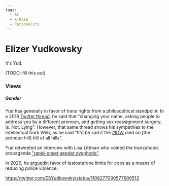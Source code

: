 ```yaml
---
tags:
  - AI
  - X-Risk
  - Rationality
---
```

# Elizer Yudkowsky

It's Yud.

(TODO: fill this out)


### Views

##### Gender

Yud has generally in favor of trans rights from a philosophical standpoint. In a 2018 [Twitter thread](https://twitter.com/ESYudkowsky/status/1067488107040145409), he said that "changing your name, asking people to address you by a different pronoun, and getting sex reassignment surgery, Is. Not. Lying". However, that same thread shows his sympathies to the Intellectual Dark Web, as he said "It'd be sad if the [#IDW](https://twitter.com/hashtag/IDW?src=hashtag_click) died on [the pronoun hill] hill of all hills".

Yud retweeted an interview with Lisa Littman who coined the transphobic propaganda ["rapid-onset gender dysphoria"](https://en.wikipedia.org/wiki/Rapid-onset_gender_dysphoria_controversy). 

In 2020, he [argued](https://twitter.com/ESYudkowsky/status/1269383834757259265)in favor of testosterone limits for cops as a means of reducing police violence.


https://twitter.com/ESYudkowsky/status/1108277090577600512